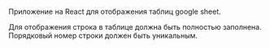 Приложение на React для отображения таблиц google sheet.

Для отображения строка в таблице должна быть полностью заполнена.
Порядковый номер строки должен быть уникальным.